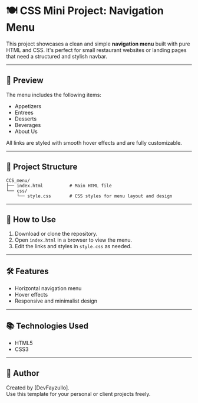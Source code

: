 # 🍽️ CSS Mini Project: Navigation Menu

This project showcases a clean and simple **navigation menu** built with pure HTML and CSS. It's perfect for small restaurant websites or landing pages that need a structured and stylish navbar.

---

## 📸 Preview

The menu includes the following items:

- Appetizers
- Entrees
- Desserts
- Beverages
- About Us

All links are styled with smooth hover effects and are fully customizable.

---

## 📁 Project Structure

```
CCS_menu/
├── index.html          # Main HTML file
└── css/
    └── style.css       # CSS styles for menu layout and design
```

---

## 🚀 How to Use

1. Download or clone the repository.
2. Open `index.html` in a browser to view the menu.
3. Edit the links and styles in `style.css` as needed.

---

## 🛠️ Features

- Horizontal navigation menu
- Hover effects
- Responsive and minimalist design

---

## 📚 Technologies Used

- HTML5
- CSS3

---

## 📌 Author

Created by [DevFayzullo].  
Use this template for your personal or client projects freely.
